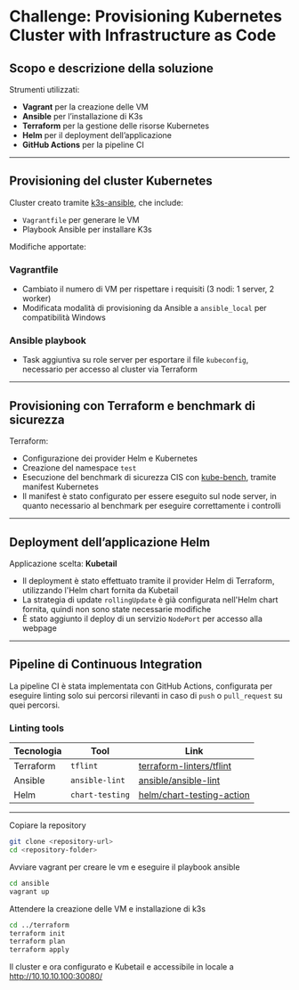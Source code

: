 # Challenge: Provisioning Kubernetes Cluster with Infrastructure as Code

## Scopo e descrizione della soluzione

Strumenti utilizzati:

- **Vagrant** per la creazione delle VM  
- **Ansible** per l’installazione di K3s  
- **Terraform** per la gestione delle risorse Kubernetes  
- **Helm** per il deployment dell’applicazione  
- **GitHub Actions** per la pipeline CI  

---

## Provisioning del cluster Kubernetes

Cluster creato tramite [k3s-ansible](https://github.com/k3s-io/k3s-ansible), che include:

- `Vagrantfile` per generare le VM  
- Playbook Ansible per installare K3s  

Modifiche apportate:

### Vagrantfile

- Cambiato il numero di VM per rispettare i requisiti (3 nodi: 1 server, 2 worker)  
- Modificata modalità di provisioning da Ansible a `ansible_local` per compatibilità Windows  

### Ansible playbook

- Task aggiuntiva su role server per esportare il file `kubeconfig`, necessario per accesso al cluster via Terraform  

---

## Provisioning con Terraform e benchmark di sicurezza

Terraform:

- Configurazione dei provider Helm e Kubernetes  
- Creazione del namespace `test`  
- Esecuzione del benchmark di sicurezza CIS con [kube-bench](https://github.com/aquasecurity/kube-bench), tramite manifest Kubernetes  
- Il manifest è stato configurato per essere eseguito sul node server, in quanto necessario al benchmark per eseguire correttamente i controlli  

---

## Deployment dell’applicazione Helm

Applicazione scelta: **Kubetail**

- Il deployment è stato effettuato tramite il provider Helm di Terraform, utilizzando l'Helm chart fornita da Kubetail  
- La strategia di update `rollingUpdate` è già configurata nell'Helm chart fornita, quindi non sono state necessarie modifiche  
- È stato aggiunto il deploy di un servizio `NodePort` per accesso alla webpage  

---

## Pipeline di Continuous Integration

La pipeline CI è stata implementata con GitHub Actions, configurata per eseguire linting solo sui percorsi rilevanti in caso di `push` o `pull_request` su quei percorsi.

### Linting tools

| Tecnologia | Tool             | Link                                                                 |
|------------|------------------|----------------------------------------------------------------------|
| Terraform  | `tflint`         | [terraform-linters/tflint](https://github.com/terraform-linters/tflint) |
| Ansible    | `ansible-lint`   | [ansible/ansible-lint](https://github.com/ansible/ansible-lint)         |
| Helm       | `chart-testing`  | [helm/chart-testing-action](https://github.com/helm/chart-testing-action) |

---

 Copiare la repository
```bash
git clone <repository-url>
cd <repository-folder>
```
Avviare vagrant per creare le vm e eseguire il playbook ansible
```bash
cd ansible
vagrant up
```
Attendere la creazione delle VM e installazione di k3s
```bash
cd ../terraform
terraform init
terraform plan
terraform apply
```
Il cluster e ora configurato e Kubetail e accessibile in locale a http://10.10.10.100:30080/